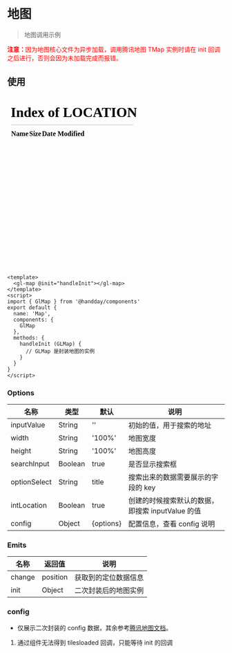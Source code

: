 <!--
 * @Description: 
 * @Autor: weiwei
 * @Date: 2021-06-24 08:36:53
 * @LastEditTime: 2021-06-25 17:22:10
 * @LastEditors: weiwei
-->
# 地图
> 地图调用示例

<font color="red"><b>注意：</b>因为地图核心文件为异步加载，调用腾讯地图 TMap 实例时请在 init 回调之后进行，否则会因为未加载完成而报错。</font>

## 使用
<iframe src="/#/map" frameborder="0" height="400px">map</iframe>

```vue
<template>
  <gl-map @init="handleInit"></gl-map>
</template>
<script>
import { GlMap } from '@handday/components'
export default {
  name: 'Map',
  components: {
    GlMap
  },
  methods: {
    handleInit (GLMap) {
      // GLMap 是封装地图的实例
    }
  }
}
</script>
```

### Options

| 名称 | 类型 | 默认 | 说明 |
| --- | --- | --- | --- |
| inputValue | String | '' | 初始的值，用于搜索的地址 |
| width | String | '100%' | 地图宽度 |
| height | String | '100%' | 地图高度 |
| searchInput | Boolean | true | 是否显示搜索框 |
| optionSelect | String | title | 搜索出来的数据需要展示的字段的 key |
| intLocation | Boolean | true | 创建的时候搜索默认的数据，即搜索 inputValue 的值 |
| config | Object | {options} | 配置信息，查看 config 说明 |

### Emits
| 名称 | 返回值 | 说明 |
| --- | --- | --- |
| change | position | 获取到的定位数据信息 |
| init | Object | 二次封装后的地图实例 |

### config
* 仅展示二次封装的 config 数据，其余参考[腾讯地图文档](https://lbs.qq.com/webApi/javascriptGL/glDoc/docIndexMap)。

1. 通过组件无法得到 tilesloaded 回调，只能等待 init 的回调
